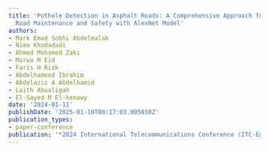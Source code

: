 ```yaml
---
title: 'Pothole Detection in Asphalt Roads: A Comprehensive Approach for Enhanced
  Road Maintenance and Safety with AlexNet Model'
authors:
- Mark Emad Sobhi Abdelmalak
- Nima Khodadadi
- Ahmed Mohamed Zaki
- Marwa M Eid
- Faris H Rizk
- Abdelhameed Ibrahim
- Abdelaziz A Abdelhamid
- Laith Abualigah
- El-Sayed M El-kenawy
date: '2024-01-11'
publishDate: '2025-01-10T08:17:03.005010Z'
publication_types:
- paper-conference
publication: '*2024 International Telecommunications Conference (ITC-Egypt)*'
---
```

